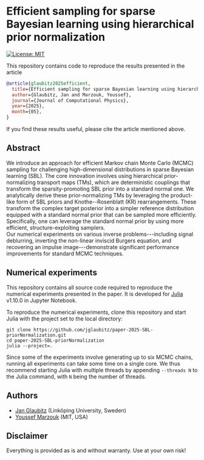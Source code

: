 # Efficient sampling for sparse Bayesian learning using hierarchical prior normalization

[![License: MIT](https://img.shields.io/badge/License-MIT-success.svg)](https://opensource.org/licenses/MIT)

This repository contains code to reproduce the results presented in the
article
```bibtex
@article{glaubitz2025efficient,
  title={Efficient sampling for sparse Bayesian learning using hierarchical prior normalization},
  author={Glaubitz, Jan and Marzouk, Youssef},
  journal={Journal of Computational Physics},
  year={2025},
  month={05},
}
```

If you find these results useful, please cite the article mentioned above. 

## Abstract

We introduce an approach for efficient Markov chain Monte Carlo (MCMC) sampling for challenging high-dimensional distributions in sparse Bayesian learning (SBL). 
The core innovation involves using hierarchical prior-normalizing transport maps (TMs), which are deterministic couplings that transform the sparsity-promoting SBL prior into a standard normal one. 
We analytically derive these prior-normalizing TMs by leveraging the product-like form of SBL priors and Knothe--Rosenblatt (KR) rearrangements.
These transform the complex target posterior into a simpler reference distribution equipped with a standard normal prior that can be sampled more efficiently. 
Specifically, one can leverage the standard normal prior by using more efficient, structure-exploiting samplers.  
Our numerical experiments on various inverse problems---including signal deblurring, inverting the non-linear inviscid Burgers equation, and recovering an impulse image---demonstrate significant performance improvements for standard MCMC techniques.


## Numerical experiments

This repository contains all source code required to reproduce the numerical
experiments presented in the paper. 
It is developed for [Julia](https://julialang.org/) v1.10.0 in Jupyter Notebook.

To reproduce the numerical experiments, clone this repository and start Julia with the project set to the local directory:
```shell
git clone https://github.com/jglaubitz/paper-2025-SBL-priorNormalization.git
cd paper-2025-SBL-priorNormalization
julia --project=.
```
Since some of the experiments involve generating up to six MCMC chains, running all experiments can take some time on a single core. 
We thus recommend starting Julia with multiple threads by appending `--threads N` to the Julia
command, with `N` being the number of threads.


## Authors

- [Jan Glaubitz](https://www.janglaubitz.com) (Linköping University, Sweden)
- [Youssef Marzouk](https://uqgroup.mit.edu/people) (MIT, USA)


## Disclaimer

Everything is provided as is and without warranty. Use at your own risk!
